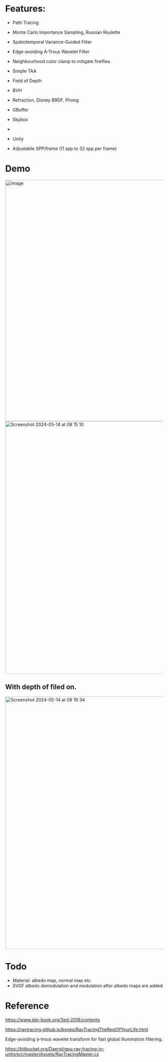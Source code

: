 # Features:

* Path Tracing

* Monte Carlo Importance Sampling, Russian Roulette

* Spatiotemporal Variance-Guided Filter

* Edge-avoiding À-Trous Wavelet Filter
  
* Neighbourhood color clamp to mitigate fireflies
  
* Simple TAA

* Field of Depth

* BVH

* Refraction, Disney BRDF, Phong

* GBuffer

* Skybox
* 
* Unity

* Adjustable SPP/frame ((1 spp to 32 spp per frame)

# Demo

<img width="772" alt="image" src="https://github.com/zhuzhanji/Path-Tracing/assets/37281560/7799cd0b-d549-41db-9bba-a9d07c80b351">


<img width="809" alt="Screenshot 2024-05-14 at 08 15 10" src="https://github.com/zhuzhanji/Path-Tracing/assets/37281560/c6f86c87-0f72-4f29-992b-c8f192dc5eb7">



## With depth of filed on.

<img width="808" alt="Screenshot 2024-05-14 at 08 19 34" src="https://github.com/zhuzhanji/Path-Tracing/assets/37281560/1a00088c-5297-4147-a3cc-7604537810fb">

# Todo
  * Material: albedo map, normal map etc
  * SVGF albedo demodulation and modulation after albedo maps are added

# Reference

https://www.pbr-book.org/3ed-2018/contents

https://raytracing.github.io/books/RayTracingTheRestOfYourLife.html

Edge-avoiding a-trous wavelet transform for fast global illumination filtering.

https://bitbucket.org/Daerst/gpu-ray-tracing-in-unity/src/master/Assets/RayTracingMaster.cs

